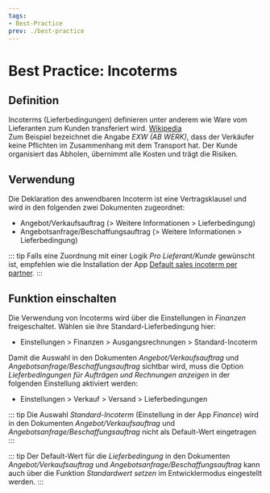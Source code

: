 ```yaml
---
tags:
- Best-Practice
prev: ./best-practice
---
```

# Best Practice: Incoterms

## Definition

Incoterms (Lieferbedingungen) definieren unter anderem wie Ware vom Lieferanten zum Kunden transferiert wird. [Wikipedia](https://https://de.wikipedia.org/wiki/Incoterms)\
Zum Beispiel bezeichnet die Angabe *EXW (AB WERK)*, dass der Verkäufer keine Pflichten im Zusammenhang mit dem Transport hat. Der Kunde organisiert das Abholen, übernimmt alle Kosten und trägt die Risiken.

## Verwendung

Die Deklaration des anwendbaren Incoterm ist eine Vertragsklausel und wird in den folgenden zwei Dokumenten zugeordnet:
- Angebot/Verkaufsauftrag (> Weitere Informationen > Lieferbedingung)
- Angebotsanfrage/Beschaffungsauftrag (> Weitere Informationen > Lieferbedingung)

::: tip
Falls eine Zuordnung mit einer Logik *Pro Lieferant/Kunde* gewünscht ist, empfehlen wie die Installation der App [Default sales incoterm per partner](Default%20sales%20incoterm%20per%20partner.md).
:::

## Funktion einschalten

Die Verwendung von Incoterms wird über die Einstellungen in *Finanzen* freigeschaltet.
Wählen sie ihre Standard-Lieferbedingung hier:
- Einstellungen > Finanzen > Ausgangsrechnungen > Standard-Incoterm

Damit die Auswahl in den Dokumenten *Angebot/Verkaufsauftrag* und *Angebotsanfrage/Beschaffungsauftrag* sichtbar wird, muss die Option *Lieferbedingungen für Aufträgen und Rechnungen anzeigen* in der folgenden Einstellung aktiviert werden:
- Einstellungen > Verkauf > Versand > Lieferbedingungen

::: tip
Die Auswahl *Standard-Incoterm* (Einstellung in der App *Finance*) wird in den Dokumenten *Angebot/Verkaufsauftrag* und *Angebotsanfrage/Beschaffungsauftrag* nicht als Default-Wert eingetragen
:::

::: tip
Der Default-Wert für die *Lieferbedingung* in den Dokumenten *Angebot/Verkaufsauftrag* und *Angebotsanfrage/Beschaffungsauftrag* kann auch über die Funktion *Standardwert setzen* im Entwicklermodus eingestellt werden.
:::